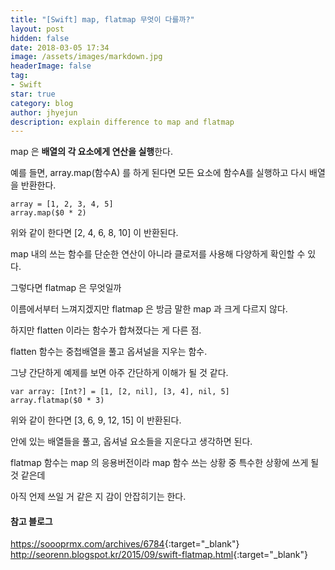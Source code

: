 ```yaml
---
title: "[Swift] map, flatmap 무엇이 다를까?"
layout: post
hidden: false
date: 2018-03-05 17:34
image: /assets/images/markdown.jpg
headerImage: false
tag:
- Swift
star: true
category: blog
author: jhyejun
description: explain difference to map and flatmap
---
```


map 은 **배열의 각 요소에게 연산을 실행**한다.


예를 들면, array.map(함수A) 를 하게 된다면 모든 요소에 함수A를 실행하고 다시 배열을 반환한다.

<pre><code>array = [1, 2, 3, 4, 5]
array.map($0 * 2)</code></pre>

위와 같이 한다면 [2, 4, 6, 8, 10] 이 반환된다.

map 내의 쓰는 함수를 단순한 연산이 아니라 클로저를 사용해 다양하게 확인할 수 있다.


그렇다면 flatmap 은 무엇일까

이름에서부터 느껴지겠지만 flatmap 은 방금 말한 map 과 크게 다르지 않다.

하지만 flatten 이라는 함수가 합쳐졌다는 게 다른 점.


flatten 함수는 중첩배열을 풀고 옵셔널을 지우는 함수.

그냥 간단하게 예제를 보면 아주 간단하게 이해가 될 것 같다.

<pre><code>var array: [Int?] = [1, [2, nil], [3, 4], nil, 5]
array.flatmap($0 * 3)</code></pre>

위와 같이 한다면 [3, 6, 9, 12, 15] 이 반환된다.

안에 있는 배열들을 풀고, 옵셔널 요소들을 지운다고 생각하면 된다.


flatmap 함수는 map 의 응용버전이라 map 함수 쓰는 상황 중 특수한 상황에 쓰게 될 것 같은데

아직 언제 쓰일 거 같은 지 감이 안잡히기는 한다.



#### 참고 블로그
<https://soooprmx.com/archives/6784>{:target="_blank"}<br>
<http://seorenn.blogspot.kr/2015/09/swift-flatmap.html>{:target="_blank"}